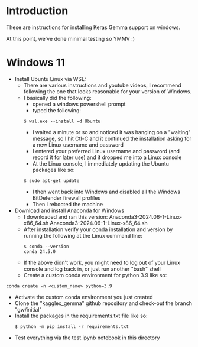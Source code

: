# Introduction

These are instructions for installing Keras Gemma support on windows.

At this point, we've done minimal testing so YMMV :)

# Windows 11

* Install Ubuntu Linux via WSL:
  * There are various instructions and youtube videos, I recommend following the one that looks reasonable for your version of Windows.
  * I basically did the following:
    * opened a windows powershell prompt
    * typed the following:
    ```
    $ wsl.exe --install -d Ubuntu
    ```
    * I waited a minute or so and noticed it was hanging on a "waiting" message, so I hit Ctl-C and it continued the installation asking for a new Linux username and password
    * I entered your preferred Linux username and password (and record it for later use) and it dropped me into a Linux console
    * At the Linux console, I immediately updating the Ubuntu packages like so: 
    ```
    $ sudo apt-get update
    ```
    * I then went back into Windows and disabled all the Windows BitDefender firewall profiles
    * Then I rebooted the machine
* Download and install Anaconda for Windows
  * I downloaded and ran this version: Anaconda3-2024.06-1-Linux-x86_64.sh Anaconda3-2024.06-1-Linux-x86_64.sh
  * After installation verify your conda installation and version by running the following at the Linux command line:
    ```
    $ conda --version
    conda 24.5.0
    ```
  * If the above didn't work, you might need to log out of your Linux console and log back in, or just run another "bash" shell
  * Create a custom conda environment for python 3.9 like so:
```
conda create -n <custom_name> python=3.9
```
  * Activate the custom conda environment you just created
  * Clone the "kagglex_gemma" github repository and check-out the branch "gw/initial"
  * Install the packages in the requirements.txt file like so:
    ```
    $ python -m pip install -r requirements.txt
    ```
  * Test everything via the test.ipynb notebook in this directory
